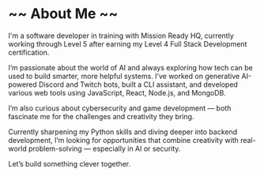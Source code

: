 # ~~ About Me ~~

I'm a software developer in training with Mission Ready HQ, currently working through Level 5 after earning my Level 4 Full Stack Development certification.

I’m passionate about the world of AI and always exploring how tech can be used to build smarter, more helpful systems. I’ve worked on generative AI-powered Discord and Twitch bots, built a CLI assistant, and developed various web tools using JavaScript, React, Node.js, and MongoDB.

I’m also curious about cybersecurity and game development — both fascinate me for the challenges and creativity they bring.

Currently sharpening my Python skills and diving deeper into backend development, I’m looking for opportunities that combine creativity with real-world problem-solving — especially in AI or security.

Let’s build something clever together.